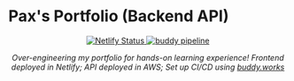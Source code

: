 # Pax's Portfolio (Backend API)

<p align="center">
    <a href="https://app.netlify.com/sites/laughing-brattain-d0abbd/deploys">
        <img src="https://api.netlify.com/api/v1/badges/0ee12cf8-5b79-4a11-ae30-fd74576e16fa/deploy-status" alt="Netlify Status" />
    </a>
    <a href="https://app.buddy.works/paxmargret/portfolio-api/pipelines/pipeline/318477">
        <img src="https://app.buddy.works/paxmargret/portfolio-api/pipelines/pipeline/318477/badge.svg?token=4b2a7bd16f0c58f0eaa34f27824a709c73c4ea73cce5810e7fc62916ba745d3f" alt="buddy pipeline" />
    </a>
</p>

<p align="center"><em>Over-engineering my portfolio for hands-on learning experience! Frontend deployed in Netlify; API deployed in AWS; Set up CI/CD using <a href="https://buddy.works/">buddy.works</a></em></p>

